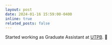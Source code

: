 ```yaml
---
layout: post
date: 2024-01-16 15:59:00-0400
inline: true
related_posts: false
---
```


Started working as Graduate Assistant at [UTPB](https://www.utpb.edu/). 💁

